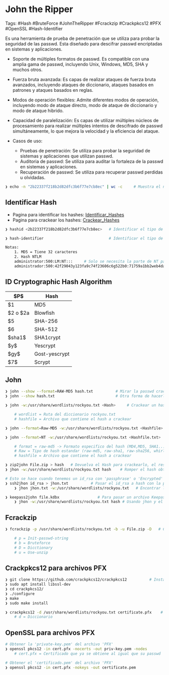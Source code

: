 # John the Ripper

Tags: #Hash #BruteForce #JohnTheRipper #Fcrackzip #Crackpkcs12 #PFX #OpenSSL #Hash-Identifier 

Es una herramienta de prueba de penetración que se utiliza para probar la seguridad de las passwd. Esta diseñado para descifrar passwd encriptadas en sistemas y aplicaciones.

- Soporte de múltiples formatos de passwd. Es compatible con una amplia gama de passwd, incluyendo Unix, Windows, MD5, SHA y muchos otros.
- Fuerza bruta avanzada: Es capas de realizar ataques de fuerza bruta avanzados, incluyendo ataques de diccionario, ataques basados en patrones y ataques basados en reglas. 
- Modos de operación flexibles: Admite diferentes modos de operación, incluyendo modo de ataque directo, modo de ataque de diccionario y modo de ataque hibrido. 
- Capacidad de paralelización: Es capas de utilizar múltiples núcleos de procesamiento para realizar múltiples intentos de descifrado de passwd simultáneamente, lo que mejora la velocidad y la eficiencia del ataque. 

- Casos de uso: 
	- Pruebas de penetración: Se utiliza para probar la seguridad de sistemas y aplicaciones que utilizan passwd. 
	- Auditoria de passwd: Se utiliza para auditar la fortaleza de la passwd en sistemas y aplicaciones.
	- Recuperación de passwd: Se utiliza para recuperar passwd perdidas u olvidadas. 

```bash
❯ echo -n "2b22337f218b2d82dfc3b6f77e7cb8ec" | wc -c     # Muestra el número de caracteres en una linea
```

## Identificar Hash

* Pagina para identificar los hashes: [Identificar_Hashes](https://hashes.com/en/tools/hash_identifier) 
* Pagina para crackear los hashes: [Crackear_Hashes](https://crackstation.net/)

```bash
❯ hashid <2b22337f218b2d82dfc3b6f77e7cb8ec>   # Identificar el tipo de hash 

❯ hash-identifier                             # Identificar el tipo de hash

Notas:
	1. MD5 = Tiene 32 caracteres
	2. Hash NTLM
	administrator:500:LM:NT:::     # Solo se necesita la parte de NT para crackear la password
	administrador:500:42f29043y123fa9c74f23606c6g522b0:71759a1bb2web4da43e676d6b7190711:::
```

## ID	Cryptographic Hash Algorithm

| \$P$ | Hash |
|---|---|
| $1 | MD5 |
| $2 o $2a | Blowfish |
| $5 | SHA-256 |
| $6 | SHA-512 |
| \$sha1$ | SHA1crypt |
| \$y$ | Yescrypt |
| \$gy$ | Gost-yescrypt |
| \$7$ | Scrypt |
## John 

```bash 
❯ john --show --format=RAW-MD5 hash.txt          # Mirar la passwd crackeada en un formato especifico 
❯ john --show hash.txt                           # Otra forma de hacerlo 
```

```bash
❯ john -w:/usr/share/wordlists/rockyou.txt <Hash>     # Crackear un hash con ataque de diccionario

	# wordlist = Ruta del diccionario rockyou.txt
	# hashfile = Archivo que contiene el hash a crackear

❯ john --format=Raw-MD5 -w:/usr/share/wordlists/rockyou.txt <Hashfile>    # Crackear un hash con un formato especifico

❯ john --format=NT -w:/usr/share/wordlists/rockyou.txt <Hashfile.txt>

	# format = raw-md5 -> Formato especifico del hash (MD4,MD5, SHA1...)
	# Raw = Tipo de hash estandar (raw-md5, raw-sha1, raw-sha256, whirlpool...)
	# hashfile = Archivo que contiene el hash a crackear
```

```bash
❯ zip2john File.zip > hash   # Devuelva el Hash para crackearlo, el resultado se ingresa en un archivo llamado 'hash'
❯ jhon -w:/usr/share/wordlists/rockyou.txt hash    # Romper el hash obtenido anteriormente
```

```bash 
# Esto se hace cuando tenemos un id_rsa con 'passphrase' o 'Encrypted'
❯ ssh2jhon id_rsa > jhon.txt          # Pasar el id_rsa a hash con la passwd cifrada 
	❯ jhon jhon.txt -w:/usr/share/wordlists/rockyou.txt   # Encontrar la frase 
```

```bash 
❯ keepass2john file.kdbx                 # Para pasar un archivo Keepass a Hash con la passwd cifrada 
	❯ jhon -w:/usr/share/wordlists/rockyou.txt hash # Usando jhon y el diccionario rockyou, romperemos el hash obtenido anteriormente
```

## Fcrackzip

```bash 
❯ fcrackzip -p /usr/share/wordlists/rockyou.txt -b -u File.zip -D   # Crackear la password del hash del archivo comprimido en '.ZIP'

	# p = Init-passwd-string 
	# b = Bruteforce
	# D = Dicctionary 
	# u = Use-unzip 
```

## Crackpkcs12 para archivos PFX 

```bash 
❯ git clone https://github.com/crackpkcs12/crackpkcs12          # Instalar en Kali
❯ sudo apt install libssl-dev
❯ cd crackpkcs12/
❯ ./configure
❯ make
❯ sudo make install
```

``` bash 
❯ crackpkcs12 -d /usr/share/wordlists/rockyou.txt certificate.pfx    # Obtener la password del archivo 'PFX' 
	# d = Diccionario 
```

## OpenSSL para archivos PFX

```bash 
# Obtener la 'private-key.pem' del archivo 'PFX' 
❯ openssl pkcs12 -in cert.pfx -nocerts -out priv-key.pem -nodes 
	# cert.pfx = Certificado que ya se obtiene al igual que su passwd

# Obtener el 'certificado.pem' del archivo 'PFX'
❯ openssl pkcs12 -in cert.pfx -nokeys -out certificate.pem      
```